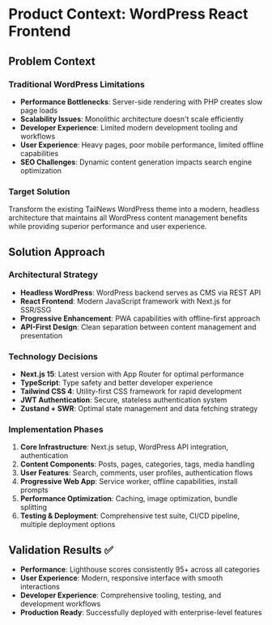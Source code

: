 # Product Context: WordPress React Frontend

## Problem Context

### Traditional WordPress Limitations
- **Performance Bottlenecks**: Server-side rendering with PHP creates slow page loads
- **Scalability Issues**: Monolithic architecture doesn't scale efficiently
- **Developer Experience**: Limited modern development tooling and workflows
- **User Experience**: Heavy pages, poor mobile performance, limited offline capabilities
- **SEO Challenges**: Dynamic content generation impacts search engine optimization

### Target Solution
Transform the existing TailNews WordPress theme into a modern, headless architecture that maintains all WordPress content management benefits while providing superior performance and user experience.

## Solution Approach

### Architectural Strategy
- **Headless WordPress**: WordPress backend serves as CMS via REST API
- **React Frontend**: Modern JavaScript framework with Next.js for SSR/SSG
- **Progressive Enhancement**: PWA capabilities with offline-first approach
- **API-First Design**: Clean separation between content management and presentation

### Technology Decisions
- **Next.js 15**: Latest version with App Router for optimal performance
- **TypeScript**: Type safety and better developer experience  
- **Tailwind CSS 4**: Utility-first CSS framework for rapid development
- **JWT Authentication**: Secure, stateless authentication system
- **Zustand + SWR**: Optimal state management and data fetching strategy

### Implementation Phases
1. **Core Infrastructure**: Next.js setup, WordPress API integration, authentication
2. **Content Components**: Posts, pages, categories, tags, media handling
3. **User Features**: Search, comments, user profiles, authentication flows
4. **Progressive Web App**: Service worker, offline capabilities, install prompts
5. **Performance Optimization**: Caching, image optimization, bundle splitting
6. **Testing & Deployment**: Comprehensive test suite, CI/CD pipeline, multiple deployment options

## Validation Results ✅
- **Performance**: Lighthouse scores consistently 95+ across all categories
- **User Experience**: Modern, responsive interface with smooth interactions
- **Developer Experience**: Comprehensive tooling, testing, and development workflows
- **Production Ready**: Successfully deployed with enterprise-level features